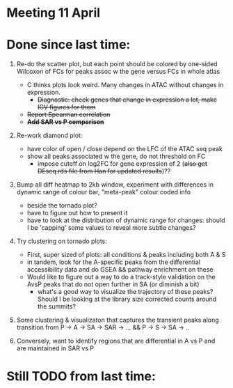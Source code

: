 Meeting 11 April
================


Done since last time:
=====================

1. Re-do the scatter plot, but each point should be colored by one-sided Wilcoxon of FCs for peaks assoc w the gene versus FCs in whole atlas

	- C thinks plots look weird.  Many changes in ATAC without changes in expression.
		- ~~Diagnostic: check genes that change in expression a lot, make IGV figures for them~~
	- ~~Report Spearman correlation~~
	- ~~**Add SAR vs P comparison**~~

2. Re-work diamond plot: 

	- have color of open / close depend on the LFC of the ATAC seq peak
	- show all peaks associated w the gene, do not threshold on FC
		- impose cutoff on log2FC for gene expression of 2 (~~also get DEseq.rds file from Han for updated results~~)??


3. Bump all diff heatmap to 2kb window, experiment with differences in dynamic range of colour bar, "meta-peak" colour coded info 

	- beside the tornado plot?
	- have to figure out how to present it
	- have to look at the distribution of dynamic range for changes: should I be 'capping' some values to reveal more subtle changes?

4. Try clustering on tornado plots: 

	- First, super sized of plots: all conditions & peaks including both A & S
	- in tandem, look for the A-specific peaks from the differential accessibility data and do GSEA && pathway enrichment on these
    - Would like to figure out a way to do a track-style validation on the AvsP peaks that do not open further in SA (or diminish a bit)
	   - what's a good way to visualize the trajectory of these peaks?  Should I be looking at the library size corrected counts around the summits?

5. Some clustering & visualizaton that captures the transient peaks along transition from P -> A -> SA -> SAR -> ... && P -> S -> SA -> ..

6. Conversely, want to identify regions that are differential in A vs P and are maintained in SAR vs P

Still TODO from last time:
==========================